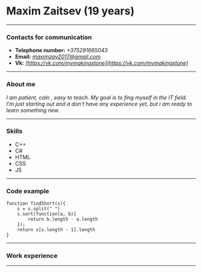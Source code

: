 # Maxim Zaitsev (19 years)

---

### Contacts for communication

- **Telephone number:** _+375291665043_
- **Email:** *maximzay2017@gmail.com*
- **Vk:** _[https://vk.com/mymakingstone](https://vk.com/mymakingstone)_

---

### About me

_I am patient, caln , easy to teach. My goal is to fing myself in the IT field. I'm just starting out and a don't have any experience yet, but i am ready to learn something new._

---

### Skills

- C++
- C#
- HTML
- CSS
- JS

---

### Code example

```
function findShort(s){
    s = s.split(" ")
    s.sort(function(a, b){
        return b.length - a.length
    });
    return s[s.length - 1].length
}
```

---

### Work experience

---
